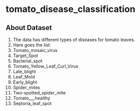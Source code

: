# tomato_disease_classification
## About Dataset 
1. The data has different types of diseases for tomato leaves.
2. Here goes the list:  
3. Tomato_mosaic_virus 
4. Target_Spot 
5. Bacterial_spot 
6. Tomato_Yellow_Leaf_Curl_Virus 
7. Late_blight 
8. Leaf_Mold 
9. Early_blight 
10. Spider_mites 
11. Two-spotted_spider_mite 
12. Tomato___healthy 
13. Septoria_leaf_spot
